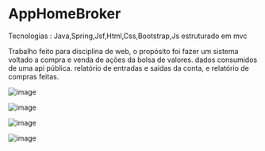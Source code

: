 # AppHomeBroker

Tecnologias : Java,Spring,Jsf,Html,Css,Bootstrap,Js estruturado em mvc

Trabalho feito para disciplina de web, o propósito foi fazer um sistema voltado a compra e venda de ações da bolsa de valores. dados consumidos de uma api pública.
relatório de entradas e saidas da conta, e relatório de compras feitas.

![image](https://user-images.githubusercontent.com/69693992/128947273-c46ca4f8-96f8-4340-b941-adf516587e33.png)

![image](https://user-images.githubusercontent.com/69693992/128947376-0333f50e-4c7c-4f59-b305-5063a01e82aa.png)

![image](https://user-images.githubusercontent.com/69693992/128947392-3fbded89-40a6-4e69-a1d6-cc2767ddcfd7.png)

![image](https://user-images.githubusercontent.com/69693992/128947421-601c65c1-e398-4768-b135-33aa6a8f4e52.png)



